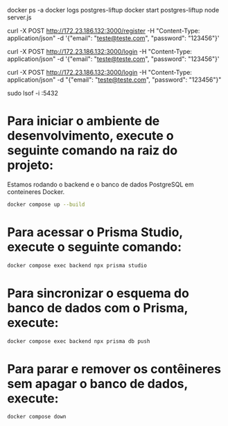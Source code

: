 docker ps -a
docker logs postgres-liftup
docker start postgres-liftup
node server.js

curl -X POST http://172.23.186.132:3000/register   -H "Content-Type: application/json"   -d '{"email": "teste@teste.com", "password": "123456"}'

curl -X POST http://172.23.186.132:3000/login  -H "Content-Type: application/json"   -d '{"email": "teste@teste.com", "password": "123456"}'

curl -X POST http://172.23.186.132:3000/login -H "Content-Type: application/json" -d "{\"email\": \"teste@teste.com\", \"password\": \"123456\"}"


sudo lsof -i :5432

# Para iniciar o ambiente de desenvolvimento, execute o seguinte comando na raiz do projeto:
Estamos rodando o backend e o banco de dados PostgreSQL em conteineres Docker.
```bash
docker compose up --build
```

# Para acessar o Prisma Studio, execute o seguinte comando:
```bash
docker compose exec backend npx prisma studio
```

# Para sincronizar o esquema do banco de dados com o Prisma, execute:
```bash
docker compose exec backend npx prisma db push
```

# Para parar e remover os contêineres sem apagar o banco de dados, execute:
```bash
docker compose down
```